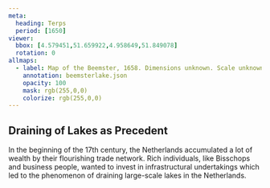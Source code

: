```yaml
---
meta:
  heading: Terps
  period: [1650]
viewer:
  bbox: [4.579451,51.659922,4.958649,51.849078]
  rotation: 0
allmaps:
  - label: Map of the Beemster, 1658. Dimensions unknown. Scale unknown. D. van Breen. Het Geheugen. 
    annotation: beemsterlake.json
    opacity: 100
    mask: rgb(255,0,0)
    colorize: rgb(255,0,0)
---
```


## Draining of Lakes as Precedent

In the beginning of the 17th century, the Netherlands accumulated a lot of wealth by their flourishing trade network. Rich individuals, like Bisschops and business people, wanted to invest in infrastructural undertakings which led to the phenomenon of draining large-scale lakes in the Netherlands.
